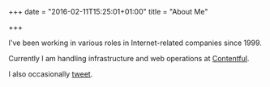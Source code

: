 +++
date = "2016-02-11T15:25:01+01:00"
title = "About Me"

+++

I've been working in various roles in Internet-related companies since 1999.

Currently I am handling infrastructure and web operations at [Contentful](https://www.contentful.com).

I also occasionally [tweet](https://twitter.com/elblivion).

<!--more-->


